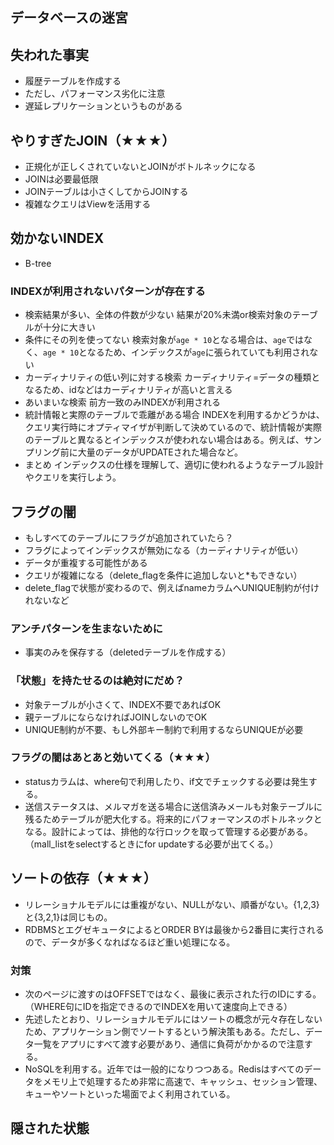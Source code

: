 ## データベースの迷宮
## 失われた事実
- 履歴テーブルを作成する
- ただし、パフォーマンス劣化に注意
- 遅延レプリケーションというものがある
## やりすぎたJOIN（★★★）
- 正規化が正しくされていないとJOINがボトルネックになる
- JOINは必要最低限
- JOINテーブルは小さくしてからJOINする
- 複雑なクエリはViewを活用する
## 効かないINDEX
- B-tree
### INDEXが利用されないパターンが存在する
- 検索結果が多い、全体の件数が少ない
結果が20%未満or検索対象のテーブルが十分に大きい
- 条件にその列を使ってない
検索対象が`age * 10`となる場合は、`age`ではなく、`age * 10`となるため、インデックスが`age`に張られていても利用されない
- カーディナリティの低い列に対する検索
カーディナリティ=データの種類となるため、idなどはカーディナリティが高いと言える
- あいまいな検索
前方一致のみINDEXが利用される
- 統計情報と実際のテーブルで乖離がある場合
INDEXを利用するかどうかは、クエリ実行時にオプティマイザが判断して決めているので、統計情報が実際のテーブルと異なるとインデックスが使われない場合はある。例えば、サンプリング前に大量のデータがUPDATEされた場合など。
- まとめ
インデックスの仕様を理解して、適切に使われるようなテーブル設計やクエリを実行しよう。
## フラグの闇
- もしすべてのテーブルにフラグが追加されていたら？
- フラグによってインデックスが無効になる（カーディナリティが低い）
- データが重複する可能性がある
- クエリが複雑になる（delete_flagを条件に追加しないと*もできない）
- delete_flagで状態が変わるので、例えばnameカラムへUNIQUE制約が付けれないなど
### アンチパターンを生まないために
- 事実のみを保存する（deletedテーブルを作成する）
### 「状態」を持たせるのは絶対にだめ？
- 対象テーブルが小さくて、INDEX不要であればOK
- 親テーブルにならなければJOINしないのでOK
- UNIQUE制約が不要、もし外部キー制約で利用するならUNIQUEが必要
### フラグの闇はあとあと効いてくる（★★★）
- statusカラムは、where句で利用したり、if文でチェックする必要は発生する。
- 送信ステータスは、メルマガを送る場合に送信済みメールも対象テーブルに残るためテーブルが肥大化する。将来的にパフォーマンスのボトルネックとなる。設計によっては、排他的な行ロックを取って管理する必要がある。（mall_listをselectするときにfor updateする必要が出てくる。）
## ソートの依存（★★★）
- リレーショナルモデルには重複がない、NULLがない、順番がない。{1,2,3}と{3,2,1}は同じもの。
- RDBMSとエグゼキュータによるとORDER BYは最後から2番目に実行されるので、データが多くなればなるほど重い処理になる。
### 対策
- 次のページに渡すのはOFFSETではなく、最後に表示された行のIDにする。（WHERE句にIDを指定できるのでINDEXを用いて速度向上できる）
- 先述したとおり、リレーショナルモデルにはソートの概念が元々存在しないため、アプリケーション側でソートするという解決策もある。ただし、データ一覧をアプリにすべて渡す必要があり、通信に負荷がかかるので注意する。
- NoSQLを利用する。近年では一般的になりつつある。Redisはすべてのデータをメモリ上で処理するため非常に高速で、キャッシュ、セッション管理、キューやソートといった場面でよく利用されている。
## 隠された状態

